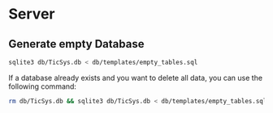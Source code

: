 # Server

## Generate empty Database

```sh
sqlite3 db/TicSys.db < db/templates/empty_tables.sql
```

If a database already exists and you want to delete all data, you can use the following command:

```sh 
rm db/TicSys.db && sqlite3 db/TicSys.db < db/templates/empty_tables.sql
```
